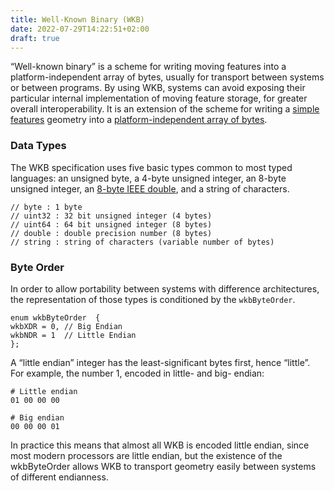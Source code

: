```yaml
---
title: Well-Known Binary (WKB)
date: 2022-07-29T14:22:51+02:00
draft: true
---
```


“Well-known binary” is a scheme for writing moving features into a platform-independent array of bytes, usually for transport between systems or between programs. By using WKB, systems can avoid exposing their particular internal implementation of moving feature storage, for greater overall interoperability. It is an extension of the scheme for writing a [simple features](https://en.wikipedia.org/wiki/Simple_Features) geometry into a [platform-independent array of bytes](https://libgeos.org/specifications/wkb/).

### Data Types

The WKB specification uses five basic types common to most typed languages: an unsigned byte, a 4-byte unsigned integer, an 8-byte unsigned integer, an [8-byte IEEE double](https://en.wikipedia.org/wiki/Double-precision_floating-point_format), and a string of characters.

```
// byte : 1 byte
// uint32 : 32 bit unsigned integer (4 bytes)
// uint64 : 64 bit unsigned integer (8 bytes)
// double : double precision number (8 bytes)
// string : string of characters (variable number of bytes)
```

### Byte Order

In order to allow portability between systems with difference architectures, the representation of those types is conditioned by the `wkbByteOrder`.

```
enum wkbByteOrder  {
wkbXDR = 0, // Big Endian
wkbNDR = 1  // Little Endian
};
```

A “little endian” integer has the least-significant bytes first, hence “little”. For example, the number 1, encoded in little- and big- endian:

```
# Little endian
01 00 00 00

# Big endian
00 00 00 01
```

In practice this means that almost all WKB is encoded little endian, since most modern processors are little endian, but the existence of the wkbByteOrder allows WKB to transport geometry easily between systems of different endianness.


